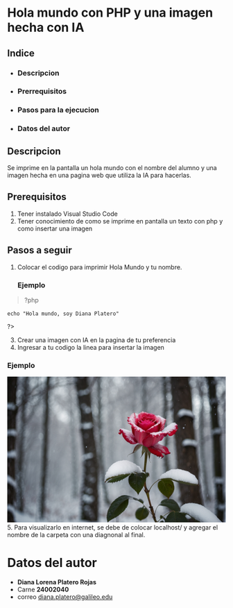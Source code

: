 # Hola mundo con PHP y una imagen hecha con IA

## Indice
- ### Descripcion
- ### Prerrequisitos
- ### Pasos para la ejecucion
- ### Datos del autor

## Descripcion 
Se imprime en la pantalla un hola mundo con el nombre del alumno y una imagen hecha en una pagina web que utiliza la IA para hacerlas. 

## Prerequisitos
 1. Tener instalado Visual Studio Code
 2. Tener conocimiento de como se imprime en pantalla un texto con php y como insertar una imagen


## Pasos a seguir
1. Colocar el codigo para imprimir Hola Mundo y tu nombre.
   ### Ejemplo
> ?php

    echo "Hola mundo, soy Diana Platero"
?>

3. Crear una imagen con IA en la pagina de tu preferencia
4. Ingresar a tu codigo la linea para insertar la imagen
### Ejemplo
<img src="rosa.jpg" alt="Rosa"> 
5. Para visualizarlo en internet, se debe de colocar localhost/ y agregar el nombre de la carpeta con una diagnonal al final.

# Datos del autor
- **Diana Lorena Platero Rojas**
- Carne **24002040**
- correo diana.platero@galileo.edu
 
